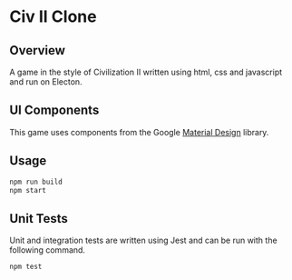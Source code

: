 # Civ II Clone

## Overview

A game in the style of Civilization II written using html, css and javascript and run on Electon.

## UI Components

This game uses components from the Google [Material Design](https://material.io/) library.

## Usage

```bash
npm run build
npm start
```

## Unit Tests

Unit and integration tests are written using Jest and can be run with the following command.
```bash
npm test
```